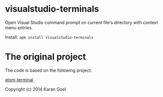 # visualstudio-terminals

Open Visual Studio command prompt on current file's directory with context menu entries.

Install: `apm install visualstudio-terminals`

# The original project

The code is based on the following project:

[atom-terminal](https://github.com/karan/atom-terminal)

Copyright (c) 2014 Karan Goel
